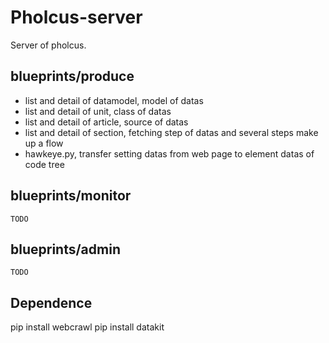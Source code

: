 # Pholcus-server

Server of pholcus.

## blueprints/produce

- list and detail of datamodel, model of datas
- list and detail of unit, class of datas
- list and detail of article, source of datas
- list and detail of section, fetching step of datas and several steps make up a flow
- hawkeye.py, transfer setting datas from web page to element datas of code tree

## blueprints/monitor

    TODO

## blueprints/admin

    TODO

## Dependence

pip install webcrawl
pip install datakit